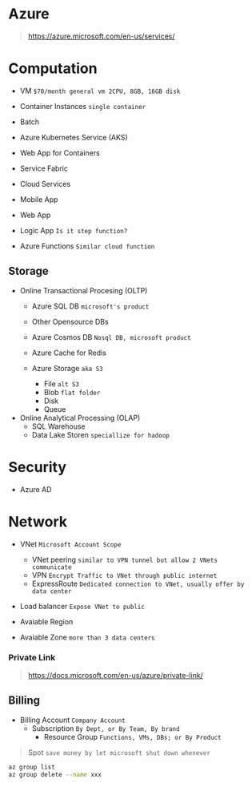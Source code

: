 # Azure
> https://azure.microsoft.com/en-us/services/

# Computation
- VM `$70/month general vm 2CPU, 8GB, 16GB disk`
- Container Instances `single container`
- Batch
- Azure Kubernetes Service (AKS)
- Web App for Containers

- Service Fabric
- Cloud Services
- Mobile App
- Web App

- Logic App `Is it step function?`
- Azure Functions `Similar cloud function`

## Storage
- Online Transactional Procesing (OLTP)
  - Azure SQL DB `microsoft's product`
  - Other Opensource DBs

  - Azure Cosmos DB `Nosql DB, microsoft product`
  - Azure Cache for Redis

  - Azure Storage `aka S3`
    - File `alt S3`
    - Blob `flat folder`
    - Disk
    - Queue
- Online Analytical Processing (OLAP)
  - SQL Warehouse
  - Data Lake Storen `speciallize for hadoop`

# Security
- Azure AD

# Network
- VNet `Microsoft Account Scope`
  - VNet peering `similar to VPN tunnel but allow 2 VNets communicate`
  - VPN `Encrypt Traffic to VNet through public internet`
  - ExpressRoute `Dedicated connection to VNet, usually offer by data center`
- Load balancer `Expose VNet to public`

- Avaiable Region
- Avaiable Zone `more than 3 data centers`

### Private Link
> https://docs.microsoft.com/en-us/azure/private-link/


## Billing
- Billing Account `Company Account`
  - Subscription `By Dept, or By Team, By brand`
    - Resource Group `Functions, VMs, DBs; or By Product `

> Spot `save money by let microsoft shut down whenever`

```bash
az group list 
az group delete --name xxx
```